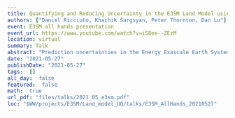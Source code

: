 ```yaml
---
title: Quantifying and Reducing Uncertainty in the E3SM Land Model using Surrogate Modeling
authors: ["Daniel Ricciuto, Khachik Sargsyan, Peter Thornton, Dan Lu"]
event: E3SM all hands presentation
event_url: https://www.youtube.com/watch?v=iS8ee--ZEzM
location: virtual
summary: Talk
abstract: "Prediction uncertainties in the Energy Exascale Earth System land model (ELM) are caused in part by uncertain parameters related to ecosystem processes that control fluxes of carbon and energy. To quantify this uncertainty, 10 model parameters were varied across a 275-member ensemble of global ELM simulations performed at 2x2 degree spatial resolution using satellite phenology. A temporally and spatially resolved surrogate model of gross primary productivity and latent heat flux was then created using a dimension-reduction technique. Global sensitivity analysis performed using the surrogate model indicates different parameters drive model prediction uncertainty depending on time of year, location and environmental conditions. In warmer and drier climates, parameters controlling stomatal conductance and rooting depth distribution are strong drivers of productivity, while in colder climates phenology and temperature sensitivity parameters are more important. Finally, we perform a calibration on the surrogate model using Bayesian methods to demonstrate how ELM parameters and predictions may be improved using gridded observation datasets."
date: "2021-05-27"
publishDate: "2021-05-27"
tags:  []
all_day:  false
featured:  false
math:  true
url_pdf: "files/talks/2021_05_e3sm.pdf"
loc: "$WW/projects/E3SM/Land_model_UQ/talks/E3SM_AllHands_20210527"
---
```

